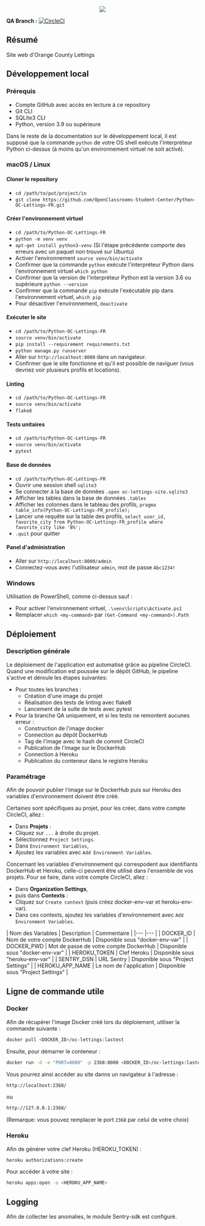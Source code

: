 <p align="center">
  <img src="https://user.oc-static.com/upload/2020/09/18/16004295603423_P11.png" />
</p>

**QA Branch :** [![CircleCI](https://circleci.com/gh/sebastiengiordano/Python-OC-Lettings-FR/tree/qa.svg?style=svg)](https://circleci.com/gh/sebastiengiordano/Python-OC-Lettings-FR/?branch=qa)

## Résumé

Site web d'Orange County Lettings

## Développement local

### Prérequis

- Compte GitHub avec accès en lecture à ce repository
- Git CLI
- SQLite3 CLI
- Python, version 3.9 ou supérieure

Dans le reste de la documentation sur le développement local, il est supposé que la commande `python` de votre OS shell exécute l'interpréteur Python ci-dessus (à moins qu'un environnement virtuel ne soit activé).

### macOS / Linux

#### Cloner le repository

- `cd /path/to/put/project/in`
- `git clone https://github.com/OpenClassrooms-Student-Center/Python-OC-Lettings-FR.git`

#### Créer l'environnement virtuel

- `cd /path/to/Python-OC-Lettings-FR`
- `python -m venv venv`
- `apt-get install python3-venv` (Si l'étape précédente comporte des erreurs avec un paquet non trouvé sur Ubuntu)
- Activer l'environnement `source venv/bin/activate`
- Confirmer que la commande `python` exécute l'interpréteur Python dans l'environnement virtuel
`which python`
- Confirmer que la version de l'interpréteur Python est la version 3.6 ou supérieure `python --version`
- Confirmer que la commande `pip` exécute l'exécutable pip dans l'environnement virtuel, `which pip`
- Pour désactiver l'environnement, `deactivate`

#### Exécuter le site

- `cd /path/to/Python-OC-Lettings-FR`
- `source venv/bin/activate`
- `pip install --requirement requirements.txt`
- `python manage.py runserver`
- Aller sur `http://localhost:8000` dans un navigateur.
- Confirmer que le site fonctionne et qu'il est possible de naviguer (vous devriez voir plusieurs profils et locations).

#### Linting

- `cd /path/to/Python-OC-Lettings-FR`
- `source venv/bin/activate`
- `flake8`

#### Tests unitaires

- `cd /path/to/Python-OC-Lettings-FR`
- `source venv/bin/activate`
- `pytest`

#### Base de données

- `cd /path/to/Python-OC-Lettings-FR`
- Ouvrir une session shell `sqlite3`
- Se connecter à la base de données `.open oc-lettings-site.sqlite3`
- Afficher les tables dans la base de données `.tables`
- Afficher les colonnes dans le tableau des profils, `pragma table_info(Python-OC-Lettings-FR_profile);`
- Lancer une requête sur la table des profils, `select user_id, favorite_city from
  Python-OC-Lettings-FR_profile where favorite_city like 'B%';`
- `.quit` pour quitter

#### Panel d'administration

- Aller sur `http://localhost:8000/admin`
- Connectez-vous avec l'utilisateur `admin`, mot de passe `Abc1234!`

### Windows

Utilisation de PowerShell, comme ci-dessus sauf :

- Pour activer l'environnement virtuel, `.\venv\Scripts\Activate.ps1` 
- Remplacer `which <my-command>` par `(Get-Command <my-command>).Path`

## Déploiement

### Description générale

Le déploiement de l'application est automatisé grâce au pipeline CircleCI.
Quand une modification est poussée sur le dépôt GitHub, le pipeline s'active et déroule les étapes suivantes:

* Pour toutes les branches :
    * Création d'une image du projet
	* Réalisation des tests de linting avec flake8
	* Lancement de la suite de tests avec pytest
* Pour la branche QA uniquement, et si les tests ne remontent aucunes erreur :
	* Construction de l'image docker
	* Connection au dépôt DockerHub
	* Tag de l'image avec le hash de commit CircleCI
	* Publication de l'image sur le DockerHub
	* Connection à Heroku
	* Publication du conteneur dans le registre Heroku

### Paramétrage

Afin de pouvoir publier l'image sur le DockerHub puis sur Heroku des variables d'environnement doivent être créé.

Certaines sont spécifiques au projet, pour les créer, dans votre compte CircleCI, allez :

- Dans **Projets** :
- Cliquez sur `...` à droite du projet.
- Sélectionnez `Project Settings`.
- Dans `Environment Variables`,
- Ajoutez les variables avec `Add Environment Variables`.

Concernant les variables d'environnement qui correspodent aux identifiants DockerHub et Heroku, celle-ci peuvent être utilisé dans l'ensemble de vos projets.
Pour se faire, dans votre compte CircleCI, allez :

- Dans **Organization Settings**,
- puis dans **Contexts** :
- Cliquez sur `Create context` (puis créez docker-env-var et heroku-env-var).
- Dans ces contexts, ajoutez les variables d'environnement avec `Add Environment Variables`.


 |   Nom des Variables  |   Description   |   Commentaire   |
|---    |---   |
|   DOCKER_ID   |   Nom de votre compte DockerHub   |   Disponible sous "docker-env-var"   |
|   DOCKER_PWD   |   Mot de passe de votre compte DockerHub   |   Disponible sous "docker-env-var"   |
|   HEROKU_TOKEN |  Clef Heroku  |   Disponible sous "heroku-env-var"   |
| SENTRY_DSN    | URL Sentry  |   Disponible sous "Project Settings"   |
| HEROKU_APP_NAME | Le nom de l'application |   Disponible sous "Project Settings"   |

## Ligne de commande utile

### Docker

Afin de récupérer l'image Docker créé lors du déploiement, utiliser la commande suivante :
```sh
docker pull <DOCKER_ID>/oc-lettings:lastest
```

Ensuite, pour démarrer le conteneur :
```sh
docker run -d -e "PORT=8000" -p 2368:8000 <DOCKER_ID>/oc-lettings:lastest
```

Vous pourrez ainsi accéder au site danns un navigateur à l'adresse :
```sh
http://localhost:2368/
```
ou
```sh
http://127.0.0.1:2368/
```

(Remarque: vous pouvez remplacer le port `2368` par celui de votre choix)


### Heroku

Afin de générer votre clef Heroku (HEROKU_TOKEN) :

```sh
heroku authorizations:create
```

Pour accéder à votre site :

```sh
heroku apps:open -a <HEROKU_APP_NAME>
```

## Logging

Afin de collecter les anomalies, le module Sentry-sdk est configuré.
